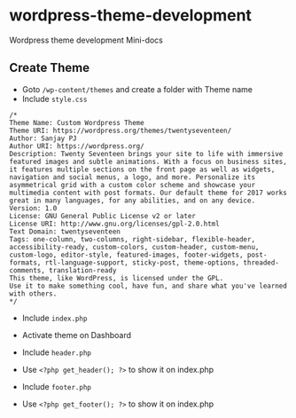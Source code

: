 # wordpress-theme-development
Wordpress theme development Mini-docs

## Create Theme

- Goto `/wp-content/themes` and create a folder with Theme name
- Include `style.css`

```
/*
Theme Name: Custom Wordpress Theme
Theme URI: https://wordpress.org/themes/twentyseventeen/
Author: Sanjay PJ
Author URI: https://wordpress.org/
Description: Twenty Seventeen brings your site to life with immersive featured images and subtle animations. With a focus on business sites, it features multiple sections on the front page as well as widgets, navigation and social menus, a logo, and more. Personalize its asymmetrical grid with a custom color scheme and showcase your multimedia content with post formats. Our default theme for 2017 works great in many languages, for any abilities, and on any device.
Version: 1.0
License: GNU General Public License v2 or later
License URI: http://www.gnu.org/licenses/gpl-2.0.html
Text Domain: twentyseventeen
Tags: one-column, two-columns, right-sidebar, flexible-header, accessibility-ready, custom-colors, custom-header, custom-menu, custom-logo, editor-style, featured-images, footer-widgets, post-formats, rtl-language-support, sticky-post, theme-options, threaded-comments, translation-ready
This theme, like WordPress, is licensed under the GPL.
Use it to make something cool, have fun, and share what you've learned with others.
*/
```
- Include `index.php`
- Activate theme on Dashboard

- Include `header.php`
- Use `<?php get_header(); ?>` to show it on index.php
- Include `footer.php`
- Use `<?php get_footer(); ?>` to show it on index.php
